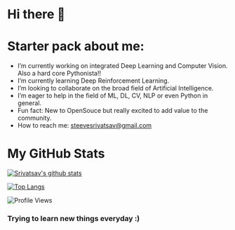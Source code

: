 # Hi there 👋

# Starter pack about me:
- I’m currently working on integrated Deep Learning and Computer Vision. Also a hard core Pythonista!!
- I’m currently learning Deep Reinforcement Learning.
- I’m looking to collaborate on the broad field of Artificial Intelligence.
- I’m eager to help in the field of ML, DL, CV, NLP or even Python in general.
- Fun fact: New to OpenSouce but really excited to add value to the community.
- How to reach me: steevesrivatsav@gmail.com

# My GitHub Stats

[![Srivatsav's github stats](https://github-readme-stats.vercel.app/api?username=vat0599&theme=tokyonight)](https://github.com/anuraghazra/github-readme-stats)

[![Top Langs](https://github-readme-stats.vercel.app/api/top-langs/?username=vat0599&layout=compact)](https://github.com/anuraghazra/github-readme-stats)

![Profile Views](https://komarev.com/ghpvc/?username=vat0599&color=brightgreen)

### Trying to learn new things everyday :)
<!--
**vat0599/vat0599** is a ✨ _special_ ✨ repository because its `README.md` (this file) appears on your GitHub profile.

Here are some ideas to get you started:

- 🔭 I’m currently working on ...
- 🌱 I’m currently learning ...
- 👯 I’m looking to collaborate on ...
- 🤔 I’m looking for help with ...
- 💬 Ask me about ...
- 📫 How to reach me: ...
- 😄 Pronouns: ...
- ⚡ Fun fact: ...
-->
